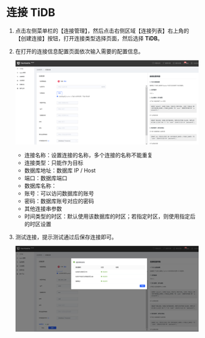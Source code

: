 # 连接 TiDB

1. 点击左侧菜单栏的【连接管理】，然后点击右侧区域【连接列表】右上角的【创建连接】按钮，打开连接类型选择页面，然后选择 **TiDB**。

2. 在打开的连接信息配置页面依次输入需要的配置信息。

   ![](../../../images/connect_tidb_1.png)

   * 连接名称：设置连接的名称，多个连接的名称不能重复
   * 连接类型：只能作为目标
   * 数据库地址：数据库 IP / Host
   * 端口：数据库端口
   * 数据库名称：
   * 账号：可以访问数据库的账号
   * 密码：数据库账号对应的密码
   * 其他连接串参数
   * 时间类型的时区：默认使用该数据库的时区；若指定时区，则使用指定后的时区设置

3. 测试连接，提示测试通过后保存连接即可。

   ![](../../../images/connect_tidb_2.png)
